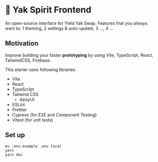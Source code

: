 # 🐃 Yak Spirit Frontend

An open-source interface for Yield Yak Swap. Features that you always want to:
1 theming, 2 settings & auto-update, 3 ..., 4 ...

## Motivation

Improve building your faster **prototyping** by using Vite, TypeScript, React, TailwindCSS, Firebase.

This starter uses following libraries:

- Vite
- React
- TypeScript
- Tailwind CSS
  - daisyUI
- ESLint
- Prettier
- Cypress (for E2E and Component Testing)
- Vitest (for unit tests)

## Set up

```shell
mv .env.example .env.local
yarn
yarn dev
```
